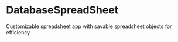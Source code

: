 # DatabaseSpreadSheet
Customizable spreadsheet app with savable spreadsheet objects for efficiency. 
